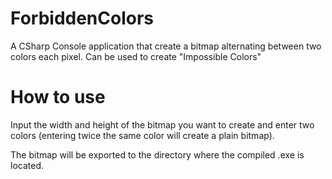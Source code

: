 # ForbiddenColors
A CSharp Console application that create a bitmap alternating between two colors each pixel. Can be used to create "Impossible Colors"

# How to use
Input the width and height of the bitmap you want to create and enter two colors (entering twice the same color will create a plain bitmap).

The bitmap will be exported to the directory where the compiled .exe is located.
